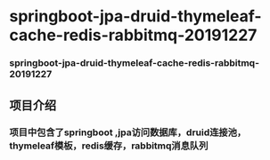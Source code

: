 # springboot-jpa-druid-thymeleaf-cache-redis-rabbitmq-20191227
### springboot-jpa-druid-thymeleaf-cache-redis-rabbitmq-20191227
## 项目介绍
### 项目中包含了springboot ,jpa访问数据库，druid连接池，thymeleaf模板，redis缓存，rabbitmq消息队列
